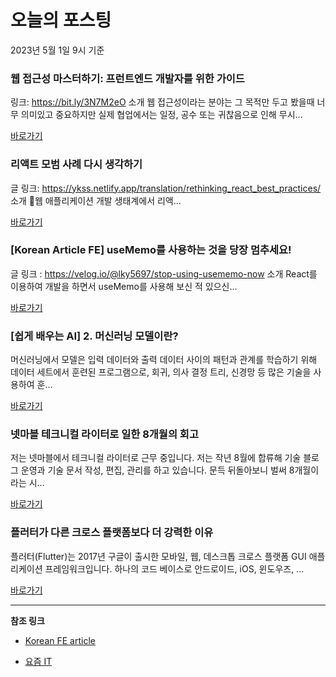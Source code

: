 # 오늘의 포스팅 
2023년 5월 1일 9시 기준 

###  웹 접근성 마스터하기: 프런트엔드 개발자를 위한 가이드 

 링크: https://bit.ly/3N7M2eO 소개 웹 접근성이라는 분야는 그 목적만 두고 봤을때 너무 의미있고 중요하지만 실제 협업에서는 일정, 공수 또는 귀찮음으로 인해 무시... 

 [바로가기](https://kofearticle.substack.com/p/korean-fe-article-fdd) 

###  리액트 모범 사례 다시 생각하기 

 글 링크: https://ykss.netlify.app/translation/rethinking_react_best_practices/ 소개 웹 애플리케이션 개발 생태계에서 리액... 

 [바로가기](https://kofearticle.substack.com/p/korean-fe-article-ca3) 

### [Korean Article FE] useMemo를 사용하는 것을 당장 멈추세요! 

 글 링크 : https://velog.io/@lky5697/stop-using-usememo-now 소개 React를 이용하여 개발을 하면서 useMemo를 사용해 보신 적 있으신... 

 [바로가기](https://kofearticle.substack.com/p/korean-article-fe-usememo) 

### [쉽게 배우는 AI] 2. 머신러닝 모델이란? 

 머신러닝에서 모델은 입력 데이터와 출력 데이터 사이의 패턴과 관계를 학습하기 위해 데이터 세트에서 훈련된 프로그램으로, 회귀, 의사 결정 트리, 신경망 등 많은 기술을 사용하여 훈... 

 [바로가기](https://yozm.wishket.com/magazine/detail/1997/) 

### 넷마블 테크니컬 라이터로 일한 8개월의 회고 

 저는 넷마블에서 테크니컬 라이터로 근무 중입니다. 저는 작년 8월에 합류해 기술 블로그 운영과 기술 문서 작성, 편집, 관리를 하고 있습니다. 문득 뒤돌아보니 벌써 8개월이라는 시... 

 [바로가기](https://yozm.wishket.com/magazine/detail/1996/) 

### 플러터가 다른 크로스 플랫폼보다 더 강력한 이유 

 플러터(Flutter)는 2017년 구글이 출시한 모바일, 웹, 데스크톱 크로스 플랫폼 GUI 애플리케이션 프레임워크입니다. 하나의 코드 베이스로 안드로이드, iOS, 윈도우즈, ... 

 [바로가기](https://yozm.wishket.com/magazine/detail/1994/) 

---

**참조 링크**

- [Korean FE article](https://kofearticle.substack.com) 

- [요즘 IT](https://yozm.wishket.com/magazine) 

